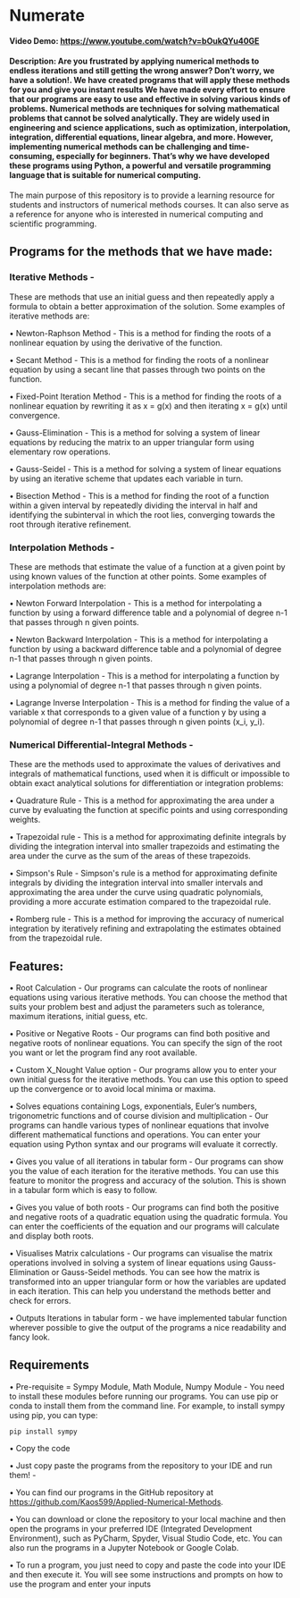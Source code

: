 # Numerate
#### Video Demo:  https://www.youtube.com/watch?v=bOukQYu40GE
#### Description: Are you frustrated by applying numerical methods to endless iterations and still getting the wrong answer? Don’t worry, we have a solution!. We have created programs that will apply these methods for you and give you instant results We have made every effort to ensure that our programs are easy to use and effective in solving various kinds of problems. Numerical methods are techniques for solving mathematical problems that cannot be solved analytically. They are widely used in engineering and science applications, such as optimization, interpolation, integration, differential equations, linear algebra, and more. However, implementing numerical methods can be challenging and time-consuming, especially for beginners. That’s why we have developed these programs using Python, a powerful and versatile programming language that is suitable for numerical computing.


The main purpose of this repository is to provide a learning resource for students and instructors of numerical methods courses. It can also serve as a reference for anyone who is interested in numerical computing and scientific programming.



## Programs for the methods that we have made:

### Iterative Methods - 
These are methods that use an initial guess and then repeatedly apply a formula to obtain a better approximation of the solution. Some examples of iterative methods are:

•	Newton-Raphson Method - This is a method for finding the roots of a nonlinear equation by using the derivative of the function.

•	Secant Method - This is a method for finding the roots of a nonlinear equation by using a secant line that passes through two points on the function.

•	Fixed-Point Iteration Method - This is a method for finding the roots of a nonlinear equation by rewriting it as x = g(x) and then iterating x = g(x) until convergence.

•	Gauss-Elimination - This is a method for solving a system of linear equations by reducing the matrix to an upper triangular form using elementary row operations.

•	Gauss-Seidel - This is a method for solving a system of linear equations by using an iterative scheme that updates each variable in turn.

• Bisection Method - This is a method for finding the root of a function within a given interval by repeatedly dividing the interval in half and identifying the subinterval in which the root lies, converging towards the root through iterative refinement.

### Interpolation Methods - 
These are methods that estimate the value of a function at a given point by using known values of the function at other points. Some examples of interpolation methods are:

•	Newton Forward Interpolation - This is a method for interpolating a function by using a forward difference table and a polynomial of degree n-1 that passes through n given points.

•	Newton Backward Interpolation - This is a method for interpolating a function by using a backward difference table and a polynomial of degree n-1 that passes through n given points.

•	Lagrange Interpolation - This is a method for interpolating a function by using a polynomial of degree n-1 that passes through n given points.

• Lagrange Inverse Interpolation - This is a method for finding the value of a variable x that corresponds to a given value of a function y by using a polynomial of degree n-1 that passes through n given points (x_i, y_i).

### Numerical Differential-Integral Methods - 
These are the methods used to approximate the values of derivatives and integrals of mathematical functions, used when it is difficult or impossible to obtain exact analytical solutions for differentiation or integration problems:

• Quadrature Rule - This is a method for approximating the area under a curve by evaluating the function at specific points and using corresponding weights. 

• Trapezoidal rule - This is a method for approximating definite integrals by dividing the integration interval into smaller trapezoids and estimating the area under the curve as the sum of the areas of these trapezoids.

• Simpson's Rule - Simpson's rule is a method for approximating definite integrals by dividing the integration interval into smaller intervals and approximating the area under the curve using quadratic polynomials, providing a more accurate estimation compared to the trapezoidal rule.

• Romberg rule - This is a method for improving the accuracy of numerical integration by iteratively refining and extrapolating the estimates obtained from the trapezoidal rule.

## Features:

•	Root Calculation - Our programs can calculate the roots of nonlinear equations using various iterative methods. You can choose the method that suits your problem best and adjust the parameters such as tolerance, maximum iterations, initial guess, etc.

•	Positive or Negative Roots - Our programs can find both positive and negative roots of nonlinear equations. You can specify the sign of the root you want or let the program find any root available.

•	Custom X_Nought Value option - Our programs allow you to enter your own initial guess for the iterative methods. You can use this option to speed up the convergence or to avoid local minima or maxima.

•	Solves equations containing Logs, exponentials, Euler’s numbers, trigonometric functions and of course division and multiplication - Our programs can handle various types of nonlinear equations that involve different mathematical functions and operations. You can enter your equation using Python syntax and our programs will evaluate it correctly.

•	Gives you value of all iterations in tabular form - Our programs can show you the value of each iteration for the iterative methods. You can use this feature to monitor the progress and accuracy of the solution. This is shown in a tabular form which is easy to follow.

•	Gives you value of both roots - Our programs can find both the positive and negative roots of a quadratic equation using the quadratic formula. You can enter the coefficients of the equation and our programs will calculate and display both roots.

•	Visualises Matrix calculations - Our programs can visualise the matrix operations involved in solving a system of linear equations using Gauss-Elimination or Gauss-Seidel methods. You can see how the matrix is transformed into an upper triangular form or how the variables are updated in each iteration. This can help you understand the methods better and check for errors.

•	Outputs Iterations in tabular form - we have implemented tabular function wherever possible to give the output of the programs a nice readability and fancy look.


## Requirements

•	Pre-requisite = Sympy Module, Math Module, Numpy Module - You need to install these modules before running our programs. You can use pip or conda to install them from the command line. For example, to install sympy using pip, you can type:

```pip install sympy```


•	Copy the code

•	Just copy paste the programs from the repository to your IDE and run them! - 

• You can find our programs in the GitHub repository at https://github.com/Kaos599/Applied-Numerical-Methods.

• You can download or clone the repository to your local machine and then open the programs in your preferred IDE (Integrated Development Environment), such as PyCharm, Spyder, Visual Studio 
Code, etc. You can also run the programs in a Jupyter Notebook or Google Colab. 

• To run a program, you just need to copy and paste the code into your IDE and then execute it. You will see some instructions and prompts on how to use the program and enter your inputs
